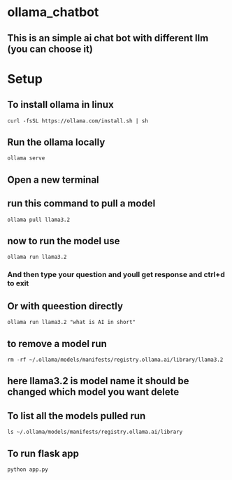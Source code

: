 # ollama_chatbot
This is an simple ai chat bot with different llm (you can choose it)
---
# Setup

## To install ollama in linux
```
curl -fsSL https://ollama.com/install.sh | sh
```

## Run the ollama locally
```
ollama serve 
```

## Open a new terminal

## run this command to pull a model

```
ollama pull llama3.2
```

## now to run the model use
```
ollama run llama3.2
```

### And then type your question and youll get response and ctrl+d to exit

## Or with queestion directly

```
ollama run llama3.2 "what is AI in short"
```

## to remove a model run 
```
rm -rf ~/.ollama/models/manifests/registry.ollama.ai/library/llama3.2
```
## here llama3.2 is model name it should be changed which model you want delete
## To list all the models pulled run 

```
ls ~/.ollama/models/manifests/registry.ollama.ai/library
```

## To run flask app
```
python app.py
```